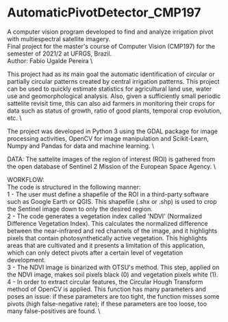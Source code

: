 # AutomaticPivotDetector_CMP197
A computer vision program developed to find and analyze irrigation pivot with multiespectral satellite imagery. <br />
Final project for the master's course of Computer Vision (CMP197) for the semester of 2021/2 at UFRGS, Brazil. \
Author: Fabio Ugalde Pereira \

This project had as its main goal the automatic identification of circular or partially circular patterns created by central irrigation patterns. This project can be used to quickly estimate statistics for agricultural land use, water use and geomorphological analysis. Also, given a sufficiently small periodic sattelite revisit time, this can also aid farmers in monitoring their crops for data such as status of growth, ratio of good plants, temporal crop evolution, etc. \

The project was developed in Python 3 using the GDAL package for image processing activities, OpenCV for image manipulation and Scikit-Learn, Numpy and Pandas for data and machine learning. \


DATA: The sattelite images of the region of interest (ROI) is gathered from the open database of Sentinel 2 Mission of the European Space Agency. \

WORKFLOW: \
The code is structured in the following manner: \
1 - The user must define a shapefile of the ROI in a third-party software such as Google Earth or QGIS. This shapefile (.shx or .shp) is used to crop the Sentinel image down to only the desired region. \
2 - The code generates a vegetation index called 'NDVI' (Normalized Difference Vegetation Index). This calculates the normalized difference between the near-infrared and red channels of the image, and it highlights pixels that contain photosynthetically active vegetation. This highlights areas that are cultivated and it presents a limitation of this application, which can only detect pivots after a certain level of vegetation development. \
3 - The NDVI image is binarized with OTSU's method. This step, applied on the NDVI image, makes soil pixels black (0) and vegetation pixels white (1). \
4 - In order to extract circular features, the Circular Hough Transform method of OpenCV is applied. This function has many parameters and poses an issue: if these parameters are too tight, the function misses some pivots (high false-negative rate); if these parameters are too loose, too many false-positives are found. \

